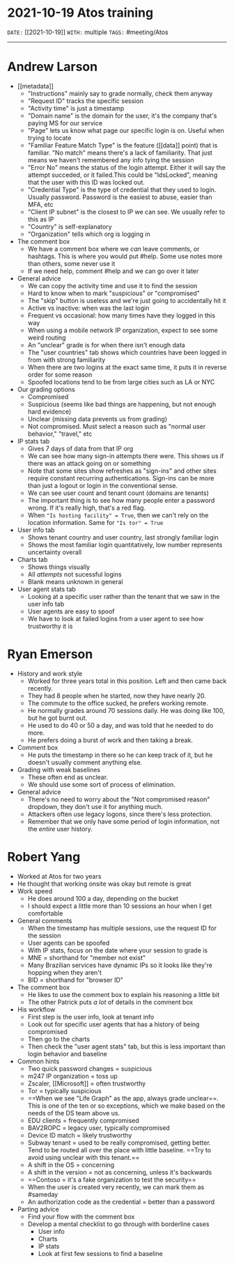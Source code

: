 # 2021-10-19 Atos training
`DATE:` [[2021-10-19]]
`WITH:` multiple
`TAGS:` #meeting/Atos

---
# Andrew Larson
- [[metadata]]
	- "Instructions" mainly say to grade normally, check them anyway
	- "Request ID" tracks the specific session
	- "Activity time" is just a timestamp
	- "Domain name" is the domain for the user, it's the company that's paying MS for our service
	- "Page" lets us know what page our specific login is on. Useful when trying to locate
	- "Familiar Feature Match Type" is the feature ([[data]] point) that is familiar. "No match" means there's a lack of familiarity. That just means we haven't remembered any info tying the session 
	- "Error No" means the status of the login attempt. Either it will say the attempt succeded, or it failed.This could be "IdsLocked", meaning that the user with this ID was locked out.
	- "Credential Type" is the type of credential that they used to login. Usually password. Password is the easiest to abuse, easier than MFA, etc
	- "Client IP subnet" is the closest to IP we can see. We usually refer to this as IP
	- "Country" is self-explanatory
	- "Organization" tells which org is logging in
- The comment box
	- We have a comment box where we *can* leave comments, or hashtags. This is where you would put \#help. Some use notes more than others, some never use it
	- If we need help, comment \#help and we can go over it later
- General advice
	- We can copy the activity time and use it to find the session
	- Hard to know when to mark "suspicious" or "compromised"
	- The "skip" button is useless and we're just going to accidentally hit it
	- Active vs inactive: when was the last login
	- Frequent vs occasional: how many times have they logged in this way
	- When using a mobile network IP organization, expect to see some weird routing
	- An "unclear" grade is for when there isn't enough data
	- The "user countries" tab shows which countries have been logged in from with strong familiarity
	- When there are two logins at the exact same time, it puts it in reverse order for some reason
	- Spoofed locations tend to be from large cities such as LA or NYC
- Our grading options
	- Compromised
	- Suspicious (seems like bad things are happening, but not enough hard evidence)
	- Unclear (missing data prevents us from grading)
	- Not compromised. Must select a reason such as "normal user behavior," "travel," etc
- IP stats tab
	- Gives 7 days of data from that IP org
	- We can see how many sign-in attempts there were. This shows us if there was an attack going on or something
	- Note that some sites show refreshes as "sign-ins" and other sites require constant recurring authentications. Sign-ins can be more than just a logout or login in the conventional sense.
	- We can see user count and tenant count (domains are tenants)
	- The important thing is to see how many people enter a password wrong. If it's really high, that's a red flag.
	- When `"Is hosting facility" = True`, then we can't rely on the location information. Same for `"Is tor" = True`
- User info tab
	- Shows tenant country and user country, last strongly familiar login
	- Shows the most familiar login quantitatively, low number represents uncertainty overall
- Charts tab
	- Shows things visually
	- All *attempts* not sucessful logins
	- Blank means unknown in general
- User agent stats tab
	- Looking at a specific user rather than the tenant that we saw in the user info tab
	- User agents are easy to spoof
	- We have to look at failed logins from a user agent to see how trustworthy it is

# Ryan Emerson
- History and work style
	- Worked for three years total in this position. Left and then came back recently.
	- They had 8 people when he started, now they have nearly 20.
	- The commute to the office sucked, he prefers working remote.
	- He normally grades around 70 sessions daily. He was doing like 100, but he got burnt out. 
	- He used to do 40 or 50 a day, and was told that he needed to do more.
	- He prefers doing a burst of work and then taking a break.
- Comment box
	- He puts the timestamp in there so he can keep track of it, but he doesn't usually comment anything else.
- Grading with weak baselines
	- These often end as unclear. 
	- We should use some sort of process of elimination.
- General advice
	- There's no need to worry about the "Not compromised reason" dropdown, they don't use it for anything much.
	- Attackers often use legacy logons, since there's less protection.
	- Remember that we only have some period of login information, not the *entire* user history.

# Robert Yang
- Worked at Atos for two years
- He thought that working onsite was okay but remote is great
- Work speed
	- He does around 100 a day, depending on the bucket
	- I should expect a little more than 10 sessions an hour when I get comfortable
- General comments
	- When the timestamp has multiple sessions, use the request ID for the session
	- User agents can be spoofed
	- With IP stats, focus on the date where your session to grade is
	- MNE = shorthand for "member not exist"
	- Many Brazilian services have dynamic IPs so it looks like they're hopping when they aren't
	- BID = shorthand for "browser ID"
- The comment box
	- He likes to use the comment box to explain his reasoning a little bit
	- The other Patrick puts *a lot* of details in the comment box
- His workflow
	- First step is the user info, look at tenant info
	- Look out for specific user agents that has a history of being compromised
	- Then go to the charts
	- Then check the "user agent stats" tab, but this is less important than login behavior and baseline
- Common hints
	- Two quick password changes = suspicious
	- m247 IP organization = toss up
	- Zscaler, [[Microsoft]] = often trustworthy
	- Tor = typically suspicious
	- ==When we see "Life Graph" as the app, always grade unclear==. This is one of the ten or so exceptions, which we make based on the needs of the DS team above us. 
	- EDU clients  = frequently compromised
	- BAV2ROPC = legacy user, typically compromised
	- Device ID match = likely trustworthy
	- Subway tenant = used to be really compromised, getting better. Tend to be routed all over the place with little baseline. ==Try to avoid using unclear with this tenant.== 
	- A shift in the OS = concerning
	- A shift in the version = not as concerning, unless it's backwards
	- ==Contoso = it's a fake organization to test the security==
	- When the user is created very recently, we can mark them as \#sameday 
	- An authorization code as the credential = better than a password
- Parting advice
	- Find your flow with the comment box
	- Develop a mental checklist to go through with borderline cases
		- User info
		- Charts
		- IP stats
		- Look at first few sessions to find a baseline